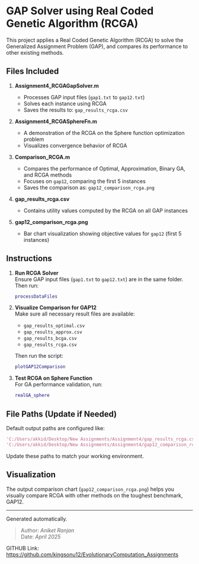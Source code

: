 
# GAP Solver using Real Coded Genetic Algorithm (RCGA)

This project applies a Real Coded Genetic Algorithm (RCGA) to solve the Generalized Assignment Problem (GAP), and compares its performance to other existing methods.

## Files Included

1. **Assignment4_RCGAGapSolver.m**  
   - Processes GAP input files (`gap1.txt` to `gap12.txt`)  
   - Solves each instance using RCGA  
   - Saves the results to: `gap_results_rcga.csv`

2. **Assignment4_RCGASphereFn.m**  
   - A demonstration of the RCGA on the Sphere function optimization problem  
   - Visualizes convergence behavior of RCGA

3. **Comparison_RCGA.m**  
   - Compares the performance of Optimal, Approximation, Binary GA, and RCGA methods  
   - Focuses on `gap12`, comparing the first 5 instances  
   - Saves the comparison as: `gap12_comparison_rcga.png`

4. **gap_results_rcga.csv**  
   - Contains utility values computed by the RCGA on all GAP instances

5. **gap12_comparison_rcga.png**  
   - Bar chart visualization showing objective values for `gap12` (first 5 instances)

## Instructions

1. **Run RCGA Solver**  
   Ensure GAP input files (`gap1.txt` to `gap12.txt`) are in the same folder.  
   Then run:
   ```matlab
   processDataFiles
   ```

2. **Visualize Comparison for GAP12**  
   Make sure all necessary result files are available:  
   - `gap_results_optimal.csv`  
   - `gap_results_approx.csv`  
   - `gap_results_bcga.csv`  
   - `gap_results_rcga.csv`  
   
   Then run the script:
   ```matlab
   plotGAP12Comparison
   ```

3. **Test RCGA on Sphere Function**  
   For GA performance validation, run:
   ```matlab
   realGA_sphere
   ```

## File Paths (Update if Needed)

Default output paths are configured like:
```matlab
'C:/Users/akkid/Desktop/New Assignments/Assignment4/gap_results_rcga.csv'
'C:/Users/akkid/Desktop/New Assignments/Assignment4/gap12_comparison_rcga.png'
```
Update these paths to match your working environment.

## Visualization

The output comparison chart (`gap12_comparison_rcga.png`) helps you visually compare RCGA with other methods on the toughest benchmark, GAP12.

---
Generated automatically.

> Author: *Aniket Ranjan*  
> Date: *April 2025*

GITHUB Link: https://github.com/kingsonu12/EvolutionaryComputation_Assignments
